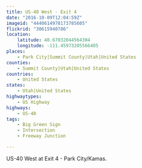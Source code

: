 ```yaml
---
title: US-40 West - Exit 4
date: "2016-10-09T12:04:59Z"
imageid: "4440614978173785605"
flickrid: "30615940786"
location:
    latitude: 40.67032044564304
    longitude: -111.45973205566405
places:
    - Park City|Summit County|Utah|United States
counties:
    - Summit County|Utah|United States
countries:
    - United States
states:
    - Utah|United States
highwaytypes:
    - US Highway
highways:
    - US-40
tags:
    - Big Green Sign
    - Intersection
    - Freeway Junction

---
```

US-40 West at Exit 4 - Park City/Kamas.